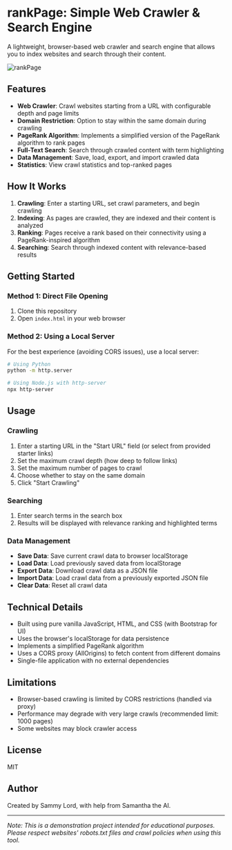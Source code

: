 # rankPage: Simple Web Crawler & Search Engine

A lightweight, browser-based web crawler and search engine that allows you to index websites and search through their content.

![rankPage](https://api.dicebear.com/7.x/bottts/svg?seed=samantha)

## Features

- **Web Crawler**: Crawl websites starting from a URL with configurable depth and page limits
- **Domain Restriction**: Option to stay within the same domain during crawling
- **PageRank Algorithm**: Implements a simplified version of the PageRank algorithm to rank pages
- **Full-Text Search**: Search through crawled content with term highlighting
- **Data Management**: Save, load, export, and import crawled data
- **Statistics**: View crawl statistics and top-ranked pages

## How It Works

1. **Crawling**: Enter a starting URL, set crawl parameters, and begin crawling
2. **Indexing**: As pages are crawled, they are indexed and their content is analyzed
3. **Ranking**: Pages receive a rank based on their connectivity using a PageRank-inspired algorithm
4. **Searching**: Search through indexed content with relevance-based results

## Getting Started

### Method 1: Direct File Opening

1. Clone this repository
2. Open `index.html` in your web browser

### Method 2: Using a Local Server

For the best experience (avoiding CORS issues), use a local server:

```bash
# Using Python
python -m http.server

# Using Node.js with http-server
npx http-server
```

## Usage

### Crawling

1. Enter a starting URL in the "Start URL" field (or select from provided starter links)
2. Set the maximum crawl depth (how deep to follow links)
3. Set the maximum number of pages to crawl
4. Choose whether to stay on the same domain
5. Click "Start Crawling"

### Searching

1. Enter search terms in the search box
2. Results will be displayed with relevance ranking and highlighted terms

### Data Management

- **Save Data**: Save current crawl data to browser localStorage
- **Load Data**: Load previously saved data from localStorage
- **Export Data**: Download crawl data as a JSON file
- **Import Data**: Load crawl data from a previously exported JSON file
- **Clear Data**: Reset all crawl data

## Technical Details

- Built using pure vanilla JavaScript, HTML, and CSS (with Bootstrap for UI)
- Uses the browser's localStorage for data persistence
- Implements a simplified PageRank algorithm
- Uses a CORS proxy (AllOrigins) to fetch content from different domains
- Single-file application with no external dependencies

## Limitations

- Browser-based crawling is limited by CORS restrictions (handled via proxy)
- Performance may degrade with very large crawls (recommended limit: 1000 pages)
- Some websites may block crawler access

## License

MIT

## Author

Created by Sammy Lord, with help from Samantha the AI.

---

*Note: This is a demonstration project intended for educational purposes. Please respect websites' robots.txt files and crawl policies when using this tool.* 
